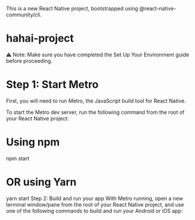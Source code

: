 This is a new React Native project, bootstrapped using @react-native-community/cli.
 
 # hahai-project

⚠️ Note: Make sure you have completed the Set Up Your Environment guide before proceeding.

# Step 1: Start Metro
First, you will need to run Metro, the JavaScript build tool for React Native.

To start the Metro dev server, run the following command from the root of your React Native project:

# Using npm
npm start

# OR using Yarn
yarn start
Step 2: Build and run your app
With Metro running, open a new terminal window/pane from the root of your React Native project, and use one of the following commands to build and run your Android or iOS app:
